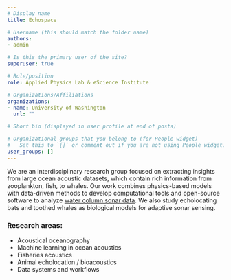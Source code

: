 ```yaml
---
# Display name
title: Echospace

# Username (this should match the folder name)
authors:
- admin

# Is this the primary user of the site?
superuser: true

# Role/position
role: Applied Physics Lab & eScience Institute

# Organizations/Affiliations
organizations:
- name: University of Washington
  url: ""

# Short bio (displayed in user profile at end of posts)

# Organizational groups that you belong to (for People widget)
#   Set this to `[]` or comment out if you are not using People widget.
user_groups: []
---
```


We are an interdisciplinary research group focused on extracting insights from large ocean acoustic datasets, which contain rich information from zooplankton, fish, to whales. 
Our work combines physics-based models with data-driven methods to develop computational tools and open-source software to analyze [water column sonar data](https://storymaps.arcgis.com/stories/e245977def474bdba60952f30576908f).
We also study echolocating bats and toothed whales as biological models for adaptive sonar sensing.

### Research areas:
- Acoustical oceanography
- Machine learning in ocean acoustics
- Fisheries acoustics
- Animal echolocation / bioacoustics
- Data systems and workflows

